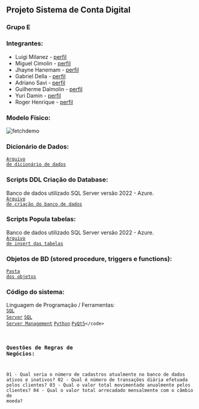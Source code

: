 ## Projeto Sistema de Conta Digital

### Grupo E

### Integrantes:
- Luigi Milanez - [perfil](https://github.com/luigimilanez)
- Miguel Cimolin - [perfil](https://github.com/miguelcimolin)
- Jhayne Hanemam - [perfil](https://github.com/JhayneK)
- Gabriel Della - [perfil](https://github.com/GabrielSouzaDG)
- Adriano Savi  - [perfil](https://github.com/AdrianoReusSavi)
- Guilherme Dalmolin - [perfil](https://github.com/GuiDalmolin)
- Yuri Damin - [perfil](https://github.com/YuriDamin)
- Roger Henrique - [perfil](https://github.com/RogerHenriqueAlvesRodrigues)


### Modelo Físico:
![fetchdemo](https://github.com/luigimilanez/Sistema-de-Conta-Digital/assets/89088603/727f057a-871f-4af1-a3da-5dfb84f7086e)

### Dicionário de Dados:
<code>[Arquivo de dicionário de dados](https://github.com/luigimilanez/Sistema-de-Conta-Digital/blob/main/Dicion%C3%A1rio/Dicionario_de_dados.xlsx)</code>

### Scripts DDL Criação do Database:
Banco de dados utilizado SQL Server versão 2022 - Azure.<br>
<code>[Arquivo de criação do banco de dados](https://github.com/luigimilanez/Sistema-de-Conta-Digital/blob/main/Cria%C3%A7%C3%A3oDB/createDatabase.sql)</code>

### Scripts Popula tabelas:
Banco de dados utilizado SQL Server versão 2022 - Azure.<br>
<code>[Arquivo de insert das tabelas](https://github.com/luigimilanez/Sistema-de-Conta-Digital/blob/main/PopulaTabelas/populaTabela.sql)</code>

### Objetos de BD (stored procedure, triggers e functions):
<code>[Pasta dos objetos](https://github.com/luigimilanez/Sistema-de-Conta-Digital/tree/main/Objetos)</code>
  
### Código do sistema:
Linguagem de Programação / Ferramentas: <br>
<code>[SQL Server](https://www.microsoft.com/pt-br/sql-server/sql-server-downloads)</code>
<code>[SQL Server Management](https://learn.microsoft.com/pt-br/sql/ssms/download-sql-server-management-studio-ssms?view=sql-server-ver16#download-ssms)</code>
<code>[Python](https://www.python.org/downloads/)</code>
<code>[PyQt5](https://pypi.org/project/PyQt5/#:~:text=PyQt5%20is%20a%20comprehensive%20set,platforms%20including%20iOS%20and%20Android.)</code>

### Questões de Regras de Negócios:
01 - Qual seria o número de cadastros atualmente no banco de dados ativos e inativos?
02 - Qual é número de transações diária efetuada pelos clientes?
03 - Qual o valor total movimentado anualmente pelos clientes?
04 - Qual o valor total arrecadado mensalmente com o câmbio de moeda?

